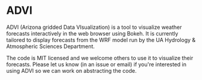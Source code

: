 # ADVI

ADVI (Arizona gridded Data VIsualization) is a tool to visualize weather forecasts interactively 
in the web browser using Bokeh. It is currently tailored to display forecasts from the WRF model
run by the UA Hydrology & Atmospheric Sciences Department. 

The code is MIT licensed and we welcome others to use it to visualize their forecasts. 
Please let us know (in an issue or email) if you're interested in using ADVI so we can work on abstracting the code.
